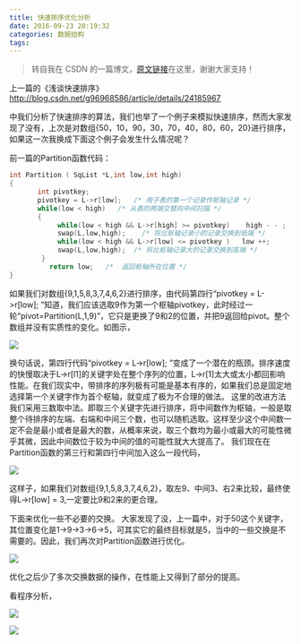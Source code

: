 ```yaml
---
title: 快速排序优化分析
date: 2016-09-23 20:19:32
categories: 数据结构
tags:
---
```

> 转自我在 CSDN 的一篇博文，[原文链接](http://blog.csdn.net/g96968586/article/details/24271639)在这里，谢谢大家支持！

上一篇的《浅谈快速排序》 http://blog.csdn.net/g96968586/article/details/24185967  

中我们分析了快速排序的算法，我们也举了一个例子来模拟快速排序，然而大家发现了没有，上次是对数组{50，10，90，30，70，40，80，60，20}进行排序，如果这一次我换成下面这个例子会发生什么情况呢？

前一篇的Partition函数代码：
```c
int Partition ( SqList *L,int low,int high)  
{  
       int pivotkey;  
       pivotkey = L->r[low];   /* 用子表的第一个记录作枢轴记录 */  
       while(low < high)   /* 从表的两端交替向中间扫描 */  
       {  
            while(low < high && L->r[high] >= pivotkey)    high - - ;  
            swap(L,low,high);    /* 将比枢轴记录小的记录交换到低端 */  
            while(low < high && L->r[low] <= pivotkey )   low ++;  
            swap(L,low,high);  /* 将比枢轴记录大的记录交换到高端 */  
        }  
          return low;   /*  返回枢轴所在位置 */  
}  
```
如果我们对数组{9,1,5,8,3,7,4,6,2}进行排序，由代码第四行“pivotkey = L->r[low]; ”知道，我们应该选取9作为第一个枢轴pivotkey，此时经过一轮“pivot=Partition(L,1,9)”，它只是更换了9和2的位置，并把9返回给pivot。整个数组并没有实质性的变化。如图示，

![](http://img.blog.csdn.net/20140421211948156?watermark/2/text/aHR0cDovL2Jsb2cuY3Nkbi5uZXQvZzk2OTY4NTg2/font/5a6L5L2T/fontsize/400/fill/I0JBQkFCMA==/dissolve/70/gravity/Center)

换句话说，第四行代码“pivotkey = L->r[low]; ”变成了一个潜在的瓶颈。排序速度的快慢取决于L->r[l1]的关键字处在整个序列的位置，L->r[1]太大或太小都回影响性能。在我们现实中，带排序的序列极有可能是基本有序的，如果我们总是固定地选择第一个关键字作为首个枢轴，就变成了极为不合理的做法。
这里的改进方法我们采用三数取中法。即取三个关键字先进行排序，将中间数作为枢轴，一般是取整个待排序的左端、右端和中间三个数，也可以随机选取。这样至少这个中间数一定不会是最小或者是最大的数，从概率来说，取三个数均为最小或最大的可能性微乎其微，因此中间数位于较为中间的值的可能性就大大提高了。
我们现在在Partition函数的第三行和第四行中间加入这么一段代码，

![](http://img.blog.csdn.net/20140421211805765?watermark/2/text/aHR0cDovL2Jsb2cuY3Nkbi5uZXQvZzk2OTY4NTg2/font/5a6L5L2T/fontsize/400/fill/I0JBQkFCMA==/dissolve/70/gravity/Center)

这样子，如果我们对数组{9,1,5,8,3,7,4,6,2}，取左9、中间3、右2来比较，最终使得L->r[low] = 3,一定要比9和2来的更合理。

下面来优化一些不必要的交换。
大家发现了没，上一篇中，对于50这个关键字，其位置变化是1->9->3->6->5，可其实它的最终目标就是5，当中的一些交换是不需要的。因此，我们再次对Partition函数进行优化。

![](http://img.blog.csdn.net/20140421212022000?watermark/2/text/aHR0cDovL2Jsb2cuY3Nkbi5uZXQvZzk2OTY4NTg2/font/5a6L5L2T/fontsize/400/fill/I0JBQkFCMA==/dissolve/70/gravity/Center)

优化之后少了多次交换数据的操作，在性能上又得到了部分的提高。

看程序分析，

![](http://img.blog.csdn.net/20140421212232265?watermark/2/text/aHR0cDovL2Jsb2cuY3Nkbi5uZXQvZzk2OTY4NTg2/font/5a6L5L2T/fontsize/400/fill/I0JBQkFCMA==/dissolve/70/gravity/Center)

![](http://img.blog.csdn.net/20140421212330640?watermark/2/text/aHR0cDovL2Jsb2cuY3Nkbi5uZXQvZzk2OTY4NTg2/font/5a6L5L2T/fontsize/400/fill/I0JBQkFCMA==/dissolve/70/gravity/Center)
